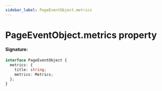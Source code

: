 ```yaml
---
sidebar_label: PageEventObject.metrics
---
```


# PageEventObject.metrics property

#### Signature:

```typescript
interface PageEventObject {
  metrics: {
    title: string;
    metrics: Metrics;
  };
}
```
